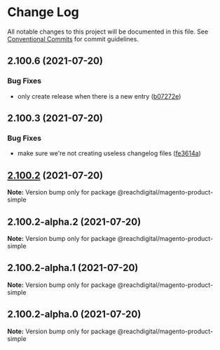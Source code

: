 # Change Log

All notable changes to this project will be documented in this file.
See [Conventional Commits](https://conventionalcommits.org) for commit guidelines.

## 2.100.6 (2021-07-20)


### Bug Fixes

* only create release when there is a new entry ([b07272e](https://github.com/ho-nl/m2-pwa/commit/b07272e4e74ee0bec3677e35ce3ee7e02231971a))





## 2.100.3 (2021-07-20)


### Bug Fixes

* make sure we're not creating useless changelog files ([fe3614a](https://github.com/ho-nl/m2-pwa/commit/fe3614a8480c7f1c68d673da2bb84805112a6643))





## [2.100.2](https://github.com/ho-nl/m2-pwa/compare/@reachdigital/magento-product-simple@2.100.2-alpha.2...@reachdigital/magento-product-simple@2.100.2) (2021-07-20)

**Note:** Version bump only for package @reachdigital/magento-product-simple





## 2.100.2-alpha.2 (2021-07-20)

**Note:** Version bump only for package @reachdigital/magento-product-simple





## 2.100.2-alpha.1 (2021-07-20)

**Note:** Version bump only for package @reachdigital/magento-product-simple





## 2.100.2-alpha.0 (2021-07-20)

**Note:** Version bump only for package @reachdigital/magento-product-simple

